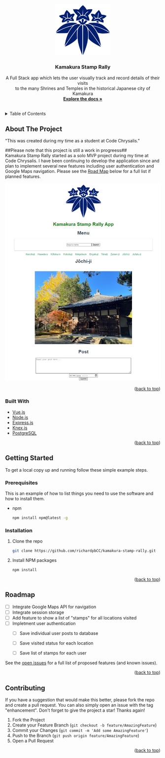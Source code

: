 <div id="top"></div>
<!--
*** Thanks for checking out the Best-README-Template. If you have a suggestion
*** that would make this better, please fork the repo and create a pull request
*** or simply open an issue with the tag "enhancement".
*** Don't forget to give the project a star!
*** Thanks again! Now go create something AMAZING! :D
-->



<!-- PROJECT SHIELDS -->
<!--
*** I'm using markdown "reference style" links for readability.
*** Reference links are enclosed in brackets [ ] instead of parentheses ( ).
*** See the bottom of this document for the declaration of the reference variables
*** for contributors-url, forks-url, etc. This is an optional, concise syntax you may use.
*** https://www.markdownguide.org/basic-syntax/#reference-style-links

[![Contributors][contributors-shield]][contributors-url]
[![Forks][forks-shield]][forks-url]
[![Stargazers][stars-shield]][stars-url]
[![Issues][issues-shield]][issues-url]
[![MIT License][license-shield]][license-url]
[![LinkedIn][linkedin-shield]][linkedin-url]
Here's a blank template to get started: To avoid retyping too much info. Do a search and replace with your text editor for the following: `richardpbCC`, `kamakura-stamp-rally`, `twitter_handle`, `linkedin_username`, `email`, `email_client`, `Kamakura Stamp Rally`, `project_description`
-->


<!-- PROJECT LOGO -->
<br />
<div align="center">
  <a href="https://github.com/richardpbCC/kamakura-stamp-rally">
    <img src="src/assets/kamakura_logo.png" alt="Logo" width="180" >
  </a>

<h3 align="center">Kamakura Stamp Rally</h3>

  <p align="center">
    A Full Stack app which lets the user visually track and record details of their visits <br> to the many Shrines and Temples in the historical Japanese city of Kamakura
    <br />
    <a href="https://github.com/richardpbCC/kamakura-stamp-rally"><strong>Explore the docs »</strong></a>
    <br />
    <br />
  </p>
</div>

<!-- TABLE OF CONTENTS -->
<details>
  <summary>Table of Contents</summary>
  <ol>
    <li>
      <a href="#about-the-project">About The Project</a>
      <ul>
        <li><a href="#built-with">Built With</a></li>
      </ul>
    </li>
    <li>
      <a href="#getting-started">Getting Started</a>
      <ul>
        <li><a href="#prerequisites">Prerequisites</a></li>
        <li><a href="#installation">Installation</a></li>
      </ul>
    </li>
    <li><a href="#usage">Usage</a></li>
    <li><a href="#roadmap">Roadmap</a></li>
    <li><a href="#contributing">Contributing</a></li>
    <li><a href="#license">License</a></li>
    <li><a href="#contact">Contact</a></li>
    <li><a href="#acknowledgments">Acknowledgments</a></li>
  </ol>
</details>



<!-- ABOUT THE PROJECT -->
## About The Project
"This was created during my time as a student at Code Chrysalis."

##Please note that this project is still a work in progreess##
</br>
Kamakura Stamp Rally started as a solo MVP project during my time at Code Chrysalis. I have been continuing to develop the application since and plan to implement several new features including user authentication and Google Maps navigation. Please see the <a href=#road-map>Road Map</a> below for a full list if planned features.   

<div align="center">
<img src="src/assets/Screenshot.jpg" alt="Screenshot of Kamakura Stamp Rally location page" width="600" >
</div>

<p align="right">(<a href="#top">back to top</a>)</p>



### Built With

* [Vue.js](https://vuejs.org/)
* [Node.js](https://nodejs.org/en/)
* [Express.js](https://expressjs.com/)
* [Knex.js](https://knexjs.org/)
* [PostgreSQL](https://www.postgresql.org/)

<p align="right">(<a href="#top">back to top</a>)</p>



<!-- GETTING STARTED -->
## Getting Started

To get a local copy up and running follow these simple example steps.

### Prerequisites

This is an example of how to list things you need to use the software and how to install them.
* npm
  ```sh
  npm install npm@latest -g
  ```

### Installation

1. Clone the repo
   ```sh
   git clone https://github.com/richardpbCC/kamakura-stamp-rally.git
   ```
2. Install NPM packages
   ```sh
   npm install

<!--```
4. Enter your API in `config.js`
   ```js
   const API_KEY = 'ENTER YOUR API';
   ```
-->
<p align="right">(<a href="#top">back to top</a>)</p>



<!-- USAGE EXAMPLES 
## Usage

Use this space to show useful examples of how a project can be used. Additional screenshots, code examples and demos work well in this space. You may also link to more resources.

_For more examples, please refer to the [Documentation](https://example.com)_

<p align="right">(<a href="#top">back to top</a>)</p>
-->


<!-- ROADMAP -->
<div id = road-map></div>

## Roadmap

  
- [ ] Integrate Google Maps API for navigation
- [ ] Integrate session storage
- [ ] Add feature to show a list of "stamps" for all locations visited
- [ ] Impletment user authentication
  - [ ] Save individual user posts to database
  - [ ] Save visited status for each location
  - [ ] Save list of stamps for each user
    

See the [open issues](https://github.com/richardpbCC/kamakura-stamp-rally/issues) for a full list of proposed features (and known issues).

<p align="right">(<a href="#top">back to top</a>)</p>



<!-- CONTRIBUTING -->
## Contributing

If you have a suggestion that would make this better, please fork the repo and create a pull request. You can also simply open an issue with the tag "enhancement".
Don't forget to give the project a star! Thanks again!

1. Fork the Project
2. Create your Feature Branch (`git checkout -b feature/AmazingFeature`)
3. Commit your Changes (`git commit -m 'Add some AmazingFeature'`)
4. Push to the Branch (`git push origin feature/AmazingFeature`)
5. Open a Pull Request

<p align="right">(<a href="#top">back to top</a>)</p>



<!-- LICENSE 
## License

Distributed under the MIT License. See `LICENSE.txt` for more information.

<p align="right">(<a href="#top">back to top</a>)</p>
-->


<!-- CONTACT 
## Contact

Richard - [@twitter_handle](https://twitter.com/twitter_handle) - email@email_client.com

Project Link: [https://github.com/richardpbCC/kamakura-stamp-rally](https://github.com/richardpbCC/kamakura-stamp-rally)

<p align="right">(<a href="#top">back to top</a>)</p>
-->


<!-- ACKNOWLEDGMENTS 
## Acknowledgments

* []()
* []()
* []()

<p align="right">(<a href="#top">back to top</a>)</p>
-->


<!-- MARKDOWN LINKS & IMAGES -->
<!-- https://www.markdownguide.org/basic-syntax/#reference-style-links -->
[contributors-shield]: https://img.shields.io/github/contributors/richardpbCC/kamakura-stamp-rally.svg?style=for-the-badge
[contributors-url]: https://github.com/richardpbCC/kamakura-stamp-rally/graphs/contributors
[forks-shield]: https://img.shields.io/github/forks/richardpbCC/kamakura-stamp-rally.svg?style=for-the-badge
[forks-url]: https://github.com/richardpbCC/kamakura-stamp-rally/network/members
[stars-shield]: https://img.shields.io/github/stars/richardpbCC/kamakura-stamp-rally.svg?style=for-the-badge
[stars-url]: https://github.com/richardpbCC/kamakura-stamp-rally/stargazers
[issues-shield]: https://img.shields.io/github/issues/richardpbCC/kamakura-stamp-rally.svg?style=for-the-badge
[issues-url]: https://github.com/richardpbCC/kamakura-stamp-rally/issues
[license-shield]: https://img.shields.io/github/license/richardpbCC/kamakura-stamp-rally.svg?style=for-the-badge
[license-url]: https://github.com/richardpbCC/kamakura-stamp-rally/blob/master/LICENSE.txt
[linkedin-shield]: https://img.shields.io/badge/-LinkedIn-black.svg?style=for-the-badge&logo=linkedin&colorB=555
[linkedin-url]: https://linkedin.com/in/linkedin_username
[product-screenshot]: images/screenshot.png
